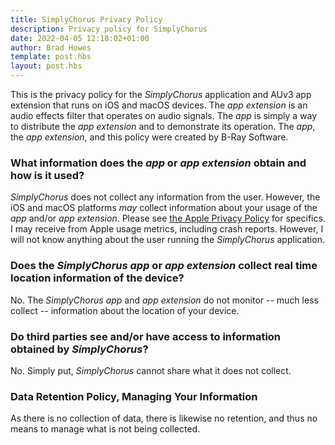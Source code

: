 ```yaml
---
title: SimplyChorus Privacy Policy
description: Privacy policy for SimplyChorus
date: 2022-04-05 12:18:02+01:00
author: Brad Howes
template: post.hbs
layout: post.hbs
---
```


This is the privacy policy for the *SimplyChorus* application and AUv3 app extension that runs on iOS and macOS
devices. The *app extension* is an audio effects filter that operates on audio signals. The *app* is simply a
way to distribute the *app extension* and to demonstrate its operation. The *app*, the *app extension*, and this
policy were created by B-Ray Software.

### What information does the *app* or *app extension* obtain and how is it used?

*SimplyChorus* does not collect any information from the user. However, the iOS and macOS platforms _may_
collect information about your usage of the *app* and/or *app extension*. Please see [the Apple Privacy
Policy](https://www.apple.com/legal/privacy/en-ww/) for specifics. I may receive from Apple usage metrics,
including crash reports. However, I will not know anything about the user running the _SimplyChorus_
application.

### Does the *SimplyChorus* *app* or *app extension* collect real time location information of the device?

No. The *SimplyChorus* *app* and *app extension* do not monitor -- much less collect -- information about the
location of your device.

### Do third parties see and/or have access to information obtained by *SimplyChorus*?

No. Simply put, *SimplyChorus* cannot share what it does not collect.

### Data Retention Policy, Managing Your Information

As there is no collection of data, there is likewise no retention, and thus no means to manage what is not being
collected.
